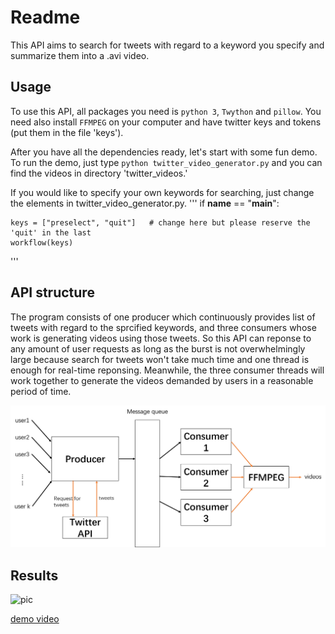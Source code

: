# Readme

This API aims to search for tweets with regard to a keyword you specify and summarize them into a .avi video.

## Usage

To use this API, all packages you need is `python 3`, `Twython` and `pillow`. You need also install `FFMPEG` on your computer and have twitter keys and tokens (put them in the file 'keys').

After you have all the dependencies ready, let's start with some fun demo. To run the demo, just type `python twitter_video_generator.py` and you can find the videos in directory 'twitter_videos.'

If you would like to specify your own keywords for searching, just change the elements in twitter_video_generator.py. 
'''
if __name__ == "__main__":

    keys = ["preselect", "quit"]   # change here but please reserve the 'quit' in the last
    workflow(keys)
'''

## API structure

The program consists of one producer which continuously provides list of tweets with regard to the sprcified keywords, and three consumers whose work is generating videos using those tweets. So this API can reponse to any amount of user requests as long as the burst is not overwhelmingly large because search for tweets won't take much time and one thread is enough for real-time reponsing. Meanwhile, the three consumer threads will work together to generate the videos demanded by users in a reasonable period of time.

![alt](./structure.png)

## Results

![pic](./twitter_images/tonado/tornado_1.png)

[demo video](./twitter_videos/tornado.avi)
